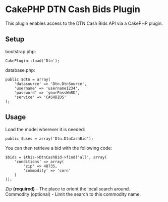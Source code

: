 CakePHP DTN Cash Bids Plugin
============================

This plugin enables access to the DTN Cash Bids API via a CakePHP plugin.

Setup
-----

bootstrap.php:

    CakePlugin::load('Dtn');

database.php:

    public $dtn = array(
        'datasource' => 'Dtn.DtnSource',
        'username' => 'username1234',
        'password' => 'yourPassWoRD',
        'service' => 'CASHBIDS'
    );

Usage
-----

Load the model wherever it is needed:

    public $uses = array('Dtn.DtnCashBid');

You can then retrieve a bid with the following code:

    $bids = $this->DtnCashBid->find('all', array(
        'conditions' => array(
            'zip' => 48735,
            'commodity' => 'corn'
        )
    ));

Zip **(required)** - The place to orient the local search around.  
Commodity (optional) - Limit the search to this commodity name.

